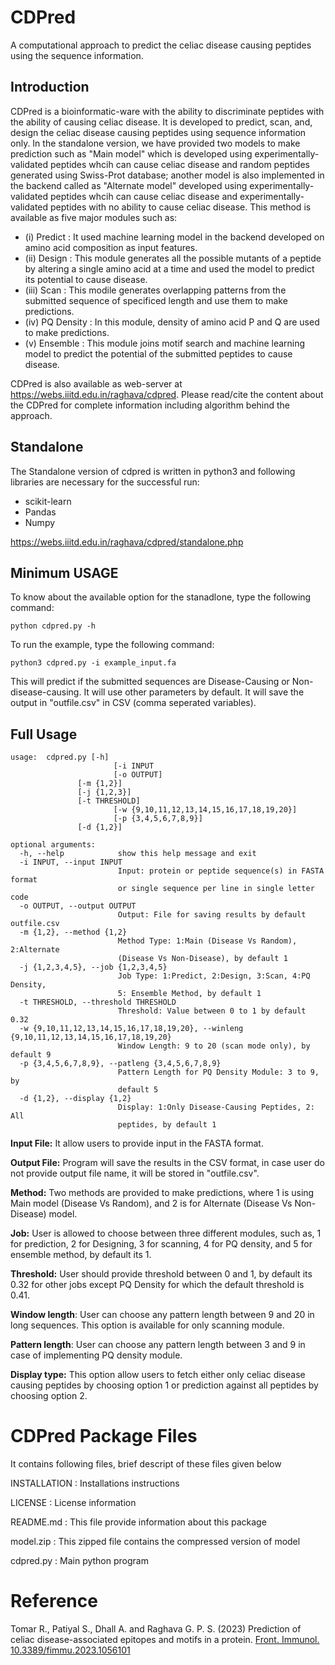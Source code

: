 # **CDPred**
A computational approach to predict the celiac disease causing peptides using the sequence information.
## Introduction
CDPred is a bioinformatic-ware with the ability to discriminate peptides with the ability of causing celiac disease. It is developed to predict, scan, and, design the celiac disease causing peptides using sequence information only. In the standalone version, we have provided two models to make prediction such as "Main model" which is developed using experimentally-validated peptides whcih can cause celiac disease and random peptides generated using Swiss-Prot database; another model is also implemented in the backend called as "Alternate model" developed using experimentally-validated peptides whcih can cause celiac disease and experimentally-validated peptides with no ability to cause celiac disease. This method is available as five major modules such as:
- (i)   Predict     : It used machine learning model in the backend developed on amino acid composition as input features.
- (ii)  Design      : This module generates all the possible mutants of a peptide by altering a single amino acid at a time and used the model to predict its potential to cause disease.
- (iii) Scan        : This modile generates overlapping patterns from the submitted sequence of specificed length and use them to make predictions.
- (iv)  PQ Density  : In this module, density of amino acid P and Q are used to make predictions.
- (v)   Ensemble    : This module joins motif search and machine learning model to predict the potential of the submitted peptides to cause disease.

CDPred is also available as web-server at https://webs.iiitd.edu.in/raghava/cdpred. Please read/cite the content about the CDPred for complete information including algorithm behind the approach.

## Standalone
The Standalone version of cdpred is written in python3 and following libraries are necessary for the successful run:
- scikit-learn
- Pandas
- Numpy

https://webs.iiitd.edu.in/raghava/cdpred/standalone.php

## Minimum USAGE
To know about the available option for the stanadlone, type the following command:
```
python cdpred.py -h
```
To run the example, type the following command:
```
python3 cdpred.py -i example_input.fa
```
This will predict if the submitted sequences are Disease-Causing or Non-disease-causing. It will use other parameters by default. It will save the output in "outfile.csv" in CSV (comma seperated variables).

## Full Usage
```
usage: 	cdpred.py [-h] 
                       [-i INPUT 
                       [-o OUTPUT]
		       [-m {1,2}]
		       [-j {1,2,3}]
		       [-t THRESHOLD]
                       [-w {9,10,11,12,13,14,15,16,17,18,19,20}]
                       [-p {3,4,5,6,7,8,9}]
		       [-d {1,2}]
```
```
optional arguments:
  -h, --help            show this help message and exit
  -i INPUT, --input INPUT
                        Input: protein or peptide sequence(s) in FASTA format
                        or single sequence per line in single letter code
  -o OUTPUT, --output OUTPUT
                        Output: File for saving results by default outfile.csv
  -m {1,2}, --method {1,2}
                        Method Type: 1:Main (Disease Vs Random), 2:Alternate
                        (Disease Vs Non-Disease), by default 1
  -j {1,2,3,4,5}, --job {1,2,3,4,5}
                        Job Type: 1:Predict, 2:Design, 3:Scan, 4:PQ Density,
                        5: Ensemble Method, by default 1
  -t THRESHOLD, --threshold THRESHOLD
                        Threshold: Value between 0 to 1 by default 0.32
  -w {9,10,11,12,13,14,15,16,17,18,19,20}, --winleng {9,10,11,12,13,14,15,16,17,18,19,20}
                        Window Length: 9 to 20 (scan mode only), by default 9
  -p {3,4,5,6,7,8,9}, --patleng {3,4,5,6,7,8,9}
                        Pattern Length for PQ Density Module: 3 to 9, by
                        default 5
  -d {1,2}, --display {1,2}
                        Display: 1:Only Disease-Causing Peptides, 2: All
                        peptides, by default 1
```

**Input File:** It allow users to provide input in the FASTA format.

**Output File:** Program will save the results in the CSV format, in case user do not provide output file name, it will be stored in "outfile.csv".

**Method:** Two methods are provided to make predictions, where 1 is using Main model (Disease Vs Random), and 2 is for Alternate (Disease Vs Non-Disease) model.

**Job:** User is allowed to choose between three different modules, such as, 1 for prediction, 2 for Designing, 3 for scanning, 4 for PQ density, and 5 for ensemble method, by default its 1.

**Threshold:** User should provide threshold between 0 and 1, by default its 0.32 for other jobs except PQ Density for which the default threshold is 0.41.

**Window length**: User can choose any pattern length between 9 and 20 in long sequences. This option is available for only scanning module.

**Pattern length**: User can choose any pattern length between 3 and 9 in case of implementing PQ density module.

**Display type:** This option allow users to fetch either only celiac disease causing peptides by choosing option 1 or prediction against all peptides by choosing option 2.

CDPred Package Files
=======================
It contains following files, brief descript of these files given below

INSTALLATION                        : Installations instructions

LICENSE                             : License information

README.md                           : This file provide information about this package

model.zip                           : This zipped file contains the compressed version of model

cdpred.py                           : Main python program


# Reference
Tomar R., Patiyal S., Dhall A. and Raghava G. P. S. (2023) Prediction of celiac disease-associated epitopes and motifs in a protein. <a href="https://www.frontiersin.org/articles/10.3389/fimmu.2023.1056101/">Front. Immunol. 10.3389/fimmu.2023.1056101</a>
